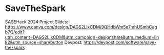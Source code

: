 # SaveTheSpark
SASEHack 2024 Project
Slides: https://www.canva.com/design/DAGS2LixCDM/9QHdbWm5e7mhUSmhCagb7Q/edit?utm_content=DAGS2LixCDM&utm_campaign=designshare&utm_medium=link2&utm_source=sharebutton
Devpost: https://devpost.com/software/save-the-spark
